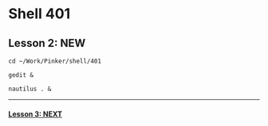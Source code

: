 # Shell 401
## Lesson 2: NEW

`cd ~/Work/Pinker/shell/401`

`gedit &`

`nautilus . &`
___



#### [Lesson 3: NEXT](https://github.com/inkVerb/pinker/blob/master/401-shell/Lesson-03.md)
